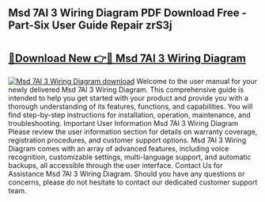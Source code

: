 ## Msd 7Al 3 Wiring Diagram PDF Download Free - Part-Six User Guide Repair zrS3j

# <h2><a href="http://dfm85ze.blite.top/?on=Msd+7Al+3+Wiring+Diagram">🔗Download New 👉🔴 Msd 7Al 3 Wiring Diagram</a></h2>

[![Msd 7Al 3 Wiring Diagram download](https://i.imgur.com/lujVjoI.png)](http://dfm85ze.blite.top/?on=Msd+7Al+3+Wiring+Diagram)
Welcome to the user manual for your newly delivered Msd 7Al 3 Wiring Diagram. This comprehensive guide is intended to help you get started with your product and provide you with a thorough understanding of its features, functions, and capabilities. You will find step-by-step instructions for installation, operation, maintenance, and troubleshooting. Important User Information Msd 7Al 3 Wiring Diagram Please review the user information section for details on warranty coverage, registration procedures, and customer support options. Msd 7Al 3 Wiring Diagram comes with an array of advanced features, including voice recognition, customizable settings, multi-language support, and automatic backups, all accessible through the user interface. Contact Us for Assistance Msd 7Al 3 Wiring Diagram. Should you have any questions or concerns, please do not hesitate to contact our dedicated customer support team.
